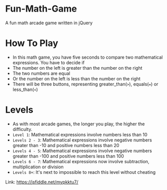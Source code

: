 # Fun-Math-Game
A fun math arcade game written in jQuery

# How To Play
* In this math game, you have five seconds to compare two mathematical expressions. You have to decide if
* The number on the left is greater than the number on the right
* The two numbers are equal
* Or the number on the left is less than the number on the right
* There will be three buttons, representing greater_than(`>`), equals(`=`) or less_than(`<`)

# Levels
* As with most arcade games, the longer you play, the higher the difficulty.
* `Level 1`: Mathematical expressions involve numbers less than 10
* `Levels 2 - 3`: Mathematical expressions involve negative numbers greater than -10 and positive numbers less than 20
* `Levels 4 - 5`: Mathematical expressions involve negative numbers greater than -100 and positive numbers less than 100
* `Levels 6 - 7`: Mathematical expressions now involve subtraction, multiplication or division
* `Levels 8+`: It's next to impossible to reach this level without cheating

Link: https://jsfiddle.net/mypkktu7/
